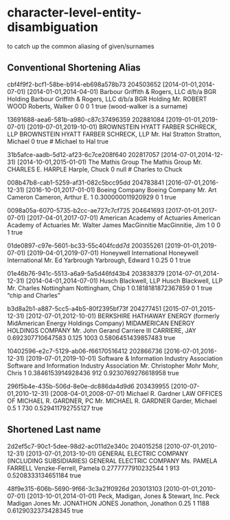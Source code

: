 # character-level-entity-disambiguation
to catch up the common aliasing of given/surnames
## Conventional Shortening Alias 
cbf4f9f2-bcf1-58be-b914-eb698a578b73	204503652	[2014-01-01,2014-07-01)	[2014-01-01,2014-04-01)	Barbour Griffith & Rogers, LLC d/b/a BGR Holding	Barbour Griffith & Rogers, LLC d/b/a BGR Holding	Mr. ROBERT WOOD	Roberts, Walker	0	0	0	1	true (wood-walker is a surname)

13691688-aea6-581b-a980-c87c37496359	202881084	[2019-01-01,2019-07-01)	[2019-07-01,2019-10-01)	BROWNSTEIN HYATT FARBER SCHRECK, LLP	BROWNSTEIN HYATT FARBER SCHRECK, LLP	Mr. Hal Stratton	Stratton, Michael	0	true # Michael to Hal true

31b5afce-aadb-5d12-af23-6c7ce208f640	202817057	[2014-07-01,2014-12-31)	[2014-10-01,2015-01-01)	The Mathis Group	The Mathis Group	Mr. CHARLES E. HARPLE	Harple, Chuck	0	null # Charles to Chuck 

008b47b8-cab1-5259-af31-082c5bcc95dd	204783841	[2016-07-01,2016-12-31)	[2016-10-01,2017-01-01)	Boeing Company	Boeing Company	Mr. Art Cameron	Cameron, Arthur E.	1	0.300000011920929	0	1	true

0098a05a-6070-5735-b2cc-ae727c7cf725	204641693	[2017-01-01,2017-07-01)	[2017-04-01,2017-07-01)	American Academy of Actuaries	American Academy of Actuaries	Mr. Walter James MacGinnitie	MacGinnitie, Jim	1	0	0	1	true

01de0897-c97e-5601-bc33-55c404fcdd7d	200355261	[2019-01-01,2019-07-01)	[2019-04-01,2019-07-01)	Honeywell International	Honeywell International	Mr. Ed Yarbrough	Yarbrough, Edward	1	0.25	0	1	true

01e46b76-941c-5513-a6a9-5a5d46fd43b4	203838379	[2014-07-01,2014-12-31)	[2014-04-01,2014-07-01)	Husch Blackwell, LLP	Husch Blackwell, LLP	Mr. Charles Nottingham	Nottingham, Chip	1	0.1818181872367859	0	1	true “chip and Charles”

b3d8a2b1-a887-5cc5-a4b5-80f2395bf73f	204277451	[2015-07-01,2015-12-31)	[2012-07-01,2012-10-01)	BERKSHIRE HATHAWAY ENERGY (formerly MidAmerican Energy Holdings Company)	MIDAMERICAN ENERGY HOLDINGS COMPANY	Mr. John Gerand Carriere III	CARRIERE, JAY	0.692307710647583	0.125	1003	0.5806451439857483	true 

10402596-e2c7-5129-ab06-f66170516412	202866736	[2016-07-01,2016-12-31)	[2019-07-01,2019-10-01)	Software & Information Industry Association	Software and Information Industry Association	Mr. Christopher Mohr	Mohr, Chris	1	0.3846153914928436	912	0.9230769276618958	true

296f5b4e-435b-506d-8e0e-dc886da4d9d6	203439955	[2010-07-01,2010-12-31)	[2008-04-01,2008-07-01)	Michael R. Gardner	LAW OFFICES OF MICHAEL R. GARDNER, PC	Mr. MICHAEL R. GARDNER	Garder, Michael	0.5	1	730	0.529411792755127	true

## Shortened Last name
2d2ef5c7-90c1-5dee-98d2-ac011d2e340c	204015258	[2010-07-01,2010-12-31)	[2013-07-01,2013-10-01)	GENERAL ELECTRIC COMPANY (INCLUDING SUBSIDIARIES)	GENERAL ELECTRIC COMPANY	Ms. PAMELA FARRELL	Venzke-Ferrell, Pamela	0.2777777910232544	1	913	0.5208333134651184	true

48f9e315-606b-5690-9f66-3c3a21f0926d	203013103	[2010-01-01,2010-07-01)	[2013-10-01,2014-01-01)	Peck, Madigan, Jones & Stewart, Inc.	Peck Madigan Jones	Mr. JONATHON JONES	Jonathon, Jonathon	0.25	1	1188	0.6129032373428345	true

